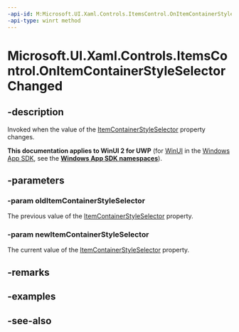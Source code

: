 ```yaml
---
-api-id: M:Microsoft.UI.Xaml.Controls.ItemsControl.OnItemContainerStyleSelectorChanged(Microsoft.UI.Xaml.Controls.StyleSelector,Microsoft.UI.Xaml.Controls.StyleSelector)
-api-type: winrt method
---
```


<!-- Method syntax
virtual protected void OnItemContainerStyleSelectorChanged(Windows.UI.Xaml.Controls.StyleSelector oldItemContainerStyleSelector, Windows.UI.Xaml.Controls.StyleSelector newItemContainerStyleSelector)
-->

# Microsoft.UI.Xaml.Controls.ItemsControl.OnItemContainerStyleSelectorChanged

## -description
Invoked when the value of the [ItemContainerStyleSelector](itemscontrol_itemcontainerstyleselector.md) property changes.

**This documentation applies to WinUI 2 for UWP** (for [WinUI](/windows/apps/winui/winui3/) in the [Windows App SDK](/windows/apps/windows-app-sdk/), see the **[Windows App SDK namespaces](/windows/windows-app-sdk/api/winrt/)**).

## -parameters
### -param oldItemContainerStyleSelector
The previous value of the [ItemContainerStyleSelector](itemscontrol_itemcontainerstyleselector.md) property.

### -param newItemContainerStyleSelector
The current value of the [ItemContainerStyleSelector](itemscontrol_itemcontainerstyleselector.md) property.

## -remarks

## -examples

## -see-also
